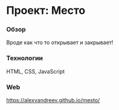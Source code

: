 # Проект: Место

### Обзор

Вроде как что то открывает и закрывает!

### Технологии

HTML, CSS, JavaScript

### Web

https://alexvandreev.github.io/mesto/
